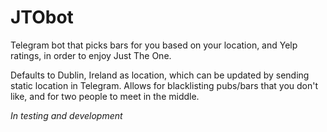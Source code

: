 # JTObot
Telegram bot that picks bars for you based on your location, and Yelp ratings, in order to enjoy Just The One.

Defaults to Dublin, Ireland as location, which can be updated by sending static location in Telegram. Allows for blacklisting pubs/bars that you don't like, and for two people to meet in the middle.

*In testing and development*
